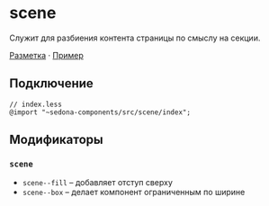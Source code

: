 # scene

Служит для разбиения контента страницы по смыслу на секции.

[Разметка](https://github.com/getsedona/sedona-components/blob/master/src/scene/examples.html) · [Пример](https://getsedona.github.io/sedona-components/scene.html)

## Подключение

```less
// index.less
@import "~sedona-components/src/scene/index";
```

## Модификаторы

### `scene`

* `scene--fill` – добавляет отступ сверху
* `scene--box` – делает компонент ограниченным по ширине
